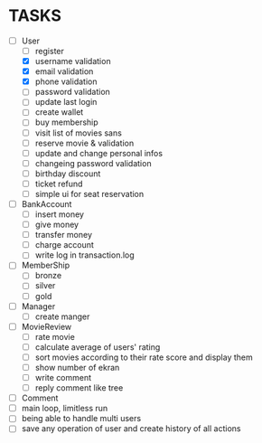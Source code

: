# TASKS

- [ ] User
  - [ ] register
  - [x] username validation
  - [x] email validation
  - [X] phone validation
  - [ ] password validation
  - [ ] update last login
  - [ ] create wallet
  - [ ] buy membership
  - [ ] visit list of movies sans
  - [ ] reserve movie & validation
  - [ ] update and change personal infos
  - [ ] changeing password validation
  - [ ] birthday discount
  - [ ] ticket refund
  - [ ] simple ui for seat reservation
- [ ] BankAccount
  - [ ] insert money
  - [ ] give money
  - [ ] transfer money
  - [ ] charge account
  - [ ] write log in transaction.log
- [ ] MemberShip
  - [ ] bronze
  - [ ] silver
  - [ ] gold
- [ ] Manager
  - [ ] create manger
- [ ] MovieReview
  - [ ] rate movie
  - [ ] calculate average of users' rating
  - [ ] sort movies according to their rate score and display them
  - [ ] show number of ekran
  - [ ] write comment
  - [ ] reply comment like tree
- [ ] Comment
- [ ] main loop, limitless run
- [ ] being able to handle multi users
- [ ] save any operation of user and create history of all actions
